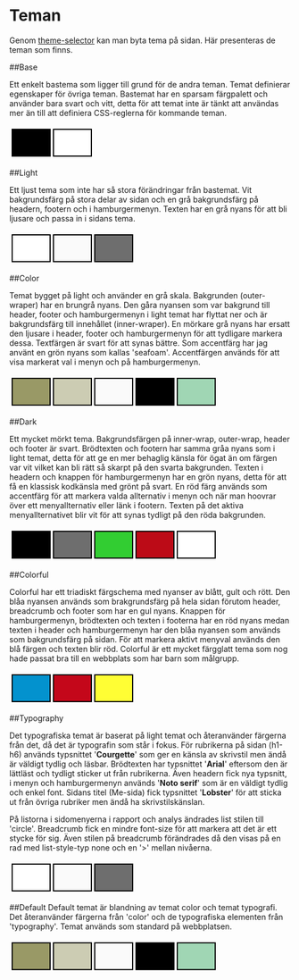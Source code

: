 Teman
===============================

Genom [theme-selector](theme-selector) kan man byta tema på sidan. Här presenteras de teman som finns.

##Base

Ett enkelt bastema som ligger till grund för de andra teman. Temat definierar egenskaper för övriga teman. Bastemat har en sparsam färgpalett och använder bara svart och vitt, detta för att temat inte är tänkt att användas mer än till att definiera CSS-reglerna för kommande teman.

<table style="border-spacing: 4px; border-collapse: separate">
<tr>
<td style="height: 50px; width: 50px; background-color: #000; border: 2px solid black;">
<td style="height: 50px; width: 50px; background-color: #fff; border: 2px solid black;">
</tr>
</table>

##Light

Ett ljust tema som inte har så stora förändringar från bastemat. Vit bakgrundsfärg på stora delar av sidan och en grå bakgrundsfärg på headern, footern och i hamburgermenyn. Texten har en grå nyans för att bli ljusare och passa in i sidans tema.

<table style="border-spacing: 4px; border-collapse: separate">
<tr>
<td style="height: 50px; width: 50px; background-color: #fff; border: 2px solid black;">
<td style="height: 50px; width: 50px; background-color: #FAFAFA; border: 2px solid black;">
<td style="height: 50px; width: 50px; background-color: #6E6E6E; border: 2px solid black;">
</tr>
</table>

##Color

Temat bygget på light och använder en grå skala. Bakgrunden (outer-wraper) har en brungrå nyans. Den gåra nyansen som var bakgrund till header, footer och hamburgermenyn i light temat har flyttat ner och är bakgrundsfärg till innehållet (inner-wraper). En mörkare grå nyans har ersatt den ljusare i header, footer och hamburgermenyn för att tydligare markera dessa. Textfärgen är svart för att synas bättre. Som accentfärg har jag använt en grön nyans som kallas 'seafoam'. Accentfärgen används för att visa markerat val i menyn och på hamburgermenyn.

<table style="border-spacing: 4px; border-collapse: separate">
<tr>
<td style="height: 50px; width: 50px; background-color: #999966; border: 2px solid black;">
<td style="height: 50px; width: 50px; background-color: #ccccb3; border: 2px solid black;">
<td style="height: 50px; width: 50px; background-color: #FAFAFA; border: 2px solid black;">
<td style="height: 50px; width: 50px; background-color: #000; border: 2px solid black;">
<td style="height: 50px; width: 50px; background-color: #a0d6b4; border: 2px solid black;">
</tr>
</table>

##Dark

Ett mycket mörkt tema. Bakgrundsfärgen på inner-wrap, outer-wrap, header och footer är svart. Brödtexten och footern har samma gråa nyans som i light temat, detta för att ge en mer behaglig känsla för ögat än om färgen var vit vilket kan bli rätt så skarpt på den svarta bakgrunden. Texten i headern och knappen för hamburgermenyn har en grön nyans, detta för att få en klassisk kodkänsla med grönt på svart. En röd färg används som accentfärg för att markera valda allternativ i menyn och när man hoovrar över ett menyallternativ eller länk i footern. Texten på det aktiva menyallternativet blir vit för att synas tydligt på den röda bakgrunden.

<table style="border-spacing: 4px; border-collapse: separate">
<tr>
<td style="height: 50px; width: 50px; background-color: #000; border: 2px solid black;">
<td style="height: 50px; width: 50px; background-color: #6E6E6E; border: 2px solid black;">
<td style="height: 50px; width: 50px; background-color: #32CD32; border: 2px solid black;">
<td style="height: 50px; width: 50px; background-color: #bc0b17; border: 2px solid black;">
<td style="height: 50px; width: 50px; background-color: #fff; border: 2px solid black;">
</tr>
</table>

##Colorful

Colorful har ett triadiskt färgschema med nyanser av blått, gult och rött. Den blåa nyansen används som brakgrundsfärg på hela sidan förutom header, breadcrumb och footer som har en gul nyans. Knappen för hamburgermenyn, brödtexten och texten i footerna har en röd nyans medan texten i header och hamburgermenyn har den blåa nyansen som används som bakgrundsfärg på sidan. För att markera aktivt menyval används den blå färgen och texten blir röd. Colorful är ett mycket färgglatt tema som nog hade passat bra till en webbplats som har barn som målgrupp.

<table style="border-spacing: 4px; border-collapse: separate">
<tr>
<td style="height: 50px; width: 50px; background-color: #0392CE; border: 2px solid black;">
<td style="height: 50px; width: 50px; background-color: #c4071a; border: 2px solid black;">
<td style="height: 50px; width: 50px; background-color: #FFFE34; border: 2px solid black;">
</tr>
</table>

##Typography

Det typografiska temat är baserat på light temat och återanvänder färgerna från det, då det är typografin som står i fokus. För rubrikerna på sidan (h1-h6) används typsnittet '<b>Courgette</b>' som ger en känsla av skrivstil men ändå är väldigt tydlig och läsbar. Brödtexten har typsnittet '<b>Arial</b>' eftersom den är lättläst och tydligt sticker ut från rubrikerna. Även headern fick nya typsnitt, i menyn och hamburgermenyn används '<b>Noto serif</b>' som är en väldigt tydlig och enkel font. Sidans titel (Me-sida) fick typsnittet '<b>Lobster</b>' för att sticka ut från övriga rubriker men ändå ha skrivstilskänslan.

På listorna i sidomenyerna i rapport och analys ändrades list stilen till 'circle'. Breadcrumb fick en mindre font-size för att markera att det är ett stycke för sig. Även stilen på breadcrumb förändrades då den visas på en rad med list-style-typ none och en '>' mellan nivåerna.   

<table style="border-spacing: 4px; border-collapse: separate">
<tr>
<td style="height: 50px; width: 50px; background-color: #fff; border: 2px solid black;">
<td style="height: 50px; width: 50px; background-color: #FAFAFA; border: 2px solid black;">
<td style="height: 50px; width: 50px; background-color: #6E6E6E; border: 2px solid black;">
</tr>
</table>

##Default
Default temat är blandning av temat color och temat typografi. Det återanvänder färgerna från 'color' och de typografiska elementen från 'typography'. Temat används som standard på webbplatsen.

<table style="border-spacing: 4px; border-collapse: separate">
<tr>
<td style="height: 50px; width: 50px; background-color: #999966; border: 2px solid black;">
<td style="height: 50px; width: 50px; background-color: #ccccb3; border: 2px solid black;">
<td style="height: 50px; width: 50px; background-color: #FAFAFA; border: 2px solid black;">
<td style="height: 50px; width: 50px; background-color: #000; border: 2px solid black;">
<td style="height: 50px; width: 50px; background-color: #a0d6b4; border: 2px solid black;">
</tr>
</table>
